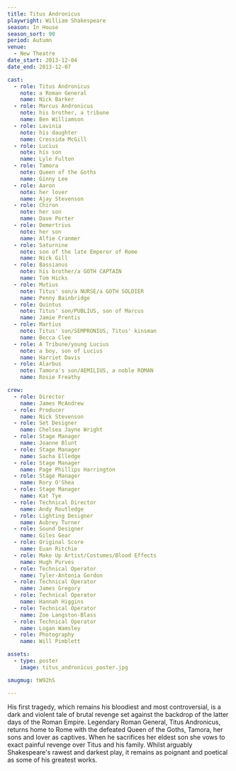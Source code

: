 ```yaml
---
title: Titus Andronicus
playwright: William Shakespeare
season: In House
season_sort: 90
period: Autumn
venue:
  - New Theatre
date_start: 2013-12-04
date_end: 2013-12-07

cast:
  - role: Titus Andronicus
    note: a Roman General
    name: Nick Barker
  - role: Marcus Andronicus
    note: his brother, a tribune
    name: Ben Williamson
  - role: Lavinia
    note: his daughter
    name: Cressida McGill
  - role: Lucius
    note: his son
    name: Lyle Fulton
  - role: Tamora
    note: Queen of the Goths
    name: Ginny Lee
  - role: Aaron
    note: her lover
    name: Ajay Stevenson
  - role: Chiron
    note: her son
    name: Dave Porter
  - role: Demertrius
    note: her son
    name: Alfie Cranmer
  - role: Saturnine
    note: son of the late Emperor of Rome
    name: Nick Gill
  - role: Bassianus
    note: his brother/a GOTH CAPTAIN
    name: Tom Hicks
  - role: Mutius
    note: Titus' son/a NURSE/a GOTH SOLDIER
    name: Penny Bainbridge
  - role: Quintus
    note: Titus' son/PUBLIUS, son of Marcus
    name: Jamie Prentis
  - role: Martius
    note: Titus' son/SEMPRONIUS, Titus' kinsman
    name: Becca Clee
  - role: A Tribune/young Lucius
    note: a boy, son of Lucius
    name: Harriet Davis
  - role: Alarbus
    note: Tamora's son/AEMILIUS, a noble ROMAN
    name: Rosie Freathy

crew:
  - role: Director
    name: James McAndrew
  - role: Producer
    name: Nick Stevenson
  - role: Set Designer
    name: Chelsea Jayne Wright
  - role: Stage Manager
    name: Joanne Blunt
  - role: Stage Manager
    name: Sacha Elledge
  - role: Stage Manager
    name: Page Phillips Harrington
  - role: Stage Manager
    name: Rory O'Shea
  - role: Stage Manager
    name: Kat Tye
  - role: Technical Director
    name: Andy Routledge
  - role: Lighting Designer
    name: Aubrey Turner
  - role: Sound Designer
    name: Giles Gear
  - role: Original Score
    name: Euan Ritchie
  - role: Make Up Artist/Costumes/Blood Effects
    name: Hugh Purves
  - role: Technical Operator
    name: Tyler-Antonia Gordon
  - role: Technical Operator
    name: James Gregory
  - role: Technical Operator
    name: Hannah Higgins
  - role: Technical Operator
    name: Zoe Langston-Blass
  - role: Technical Operator
    name: Logan Wamsley
  - role: Photography
    name: Will Pimblett

assets:
  - type: poster
    image: titus_andronicus_poster.jpg

smugmug: tW92hS

---
```


His first tragedy, which remains his bloodiest and most controversial, is a dark and violent tale of brutal revenge set against the backdrop of the latter days of the Roman Empire. Legendary Roman General, Titus Andronicus, returns home to Rome with the defeated Queen of the Goths, Tamora, her sons and lover as captives. When he sacrifices her eldest son she vows to exact painful revenge over Titus and his family. Whilst arguably Shakespeare's rawest and darkest play, it remains as poignant and poetical as some of his greatest works.
